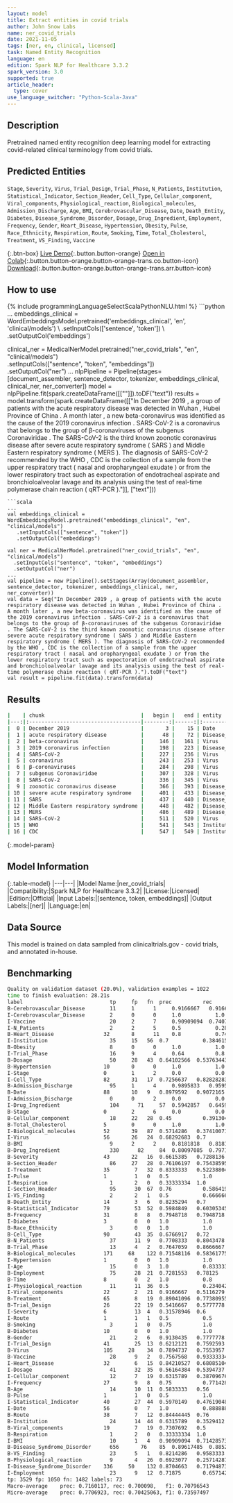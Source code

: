 ```yaml
---
layout: model
title: Extract entities in covid trials
author: John Snow Labs
name: ner_covid_trials
date: 2021-11-05
tags: [ner, en, clinical, licensed]
task: Named Entity Recognition
language: en
edition: Spark NLP for Healthcare 3.3.2
spark_version: 3.0
supported: true
article_header:
  type: cover
use_language_switcher: "Python-Scala-Java"
---
```


## Description

Pretrained named entity recognition deep learning model for extracting covid-related clinical terminology from covid trials.

## Predicted Entities

`Stage`, `Severity`, `Virus`, `Trial_Design`, `Trial_Phase`, `N_Patients`, `Institution`, `Statistical_Indicator`, `Section_Header`, `Cell_Type`, `Cellular_component`, `Viral_components`, `Physiological_reaction`, `Biological_molecules`, `Admission_Discharge`, `Age`, `BMI`, `Cerebrovascular_Disease`, `Date`, `Death_Entity`, `Diabetes`, `Disease_Syndrome_Disorder`, `Dosage`, `Drug_Ingredient`, `Employment`, `Frequency`, `Gender`, `Heart_Disease`, `Hypertension`, `Obesity`, `Pulse`, `Race_Ethnicity`, `Respiration`, `Route`, `Smoking`, `Time`, `Total_Cholesterol`, `Treatment`, `VS_Finding`, `Vaccine`

{:.btn-box}
[Live Demo](https://demo.johnsnowlabs.com/healthcare/NER_SIGN_SYMP/){:.button.button-orange}
[Open in Colab](https://colab.research.google.com/github/JohnSnowLabs/spark-nlp-workshop/blob/master/tutorials/streamlit_notebooks/healthcare/NER_SIGN_SYMP.ipynb){:.button.button-orange.button-orange-trans.co.button-icon}
[Download](https://s3.amazonaws.com/auxdata.johnsnowlabs.com/clinical/models/ner_covid_trials_en_3.2.3_3.0_1636083991325.zip){:.button.button-orange.button-orange-trans.arr.button-icon}

## How to use



<div class="tabs-box" markdown="1">
{% include programmingLanguageSelectScalaPythonNLU.html %}
```python
...
embeddings_clinical = WordEmbeddingsModel.pretrained('embeddings_clinical', 'en', 'clinical/models') \
    .setInputCols(['sentence', 'token']) \
    .setOutputCol('embeddings')

clinical_ner = MedicalNerModel.pretrained("ner_covid_trials", "en", "clinical/models") \
  .setInputCols(["sentence", "token", "embeddings"]) \
  .setOutputCol("ner")
...
nlpPipeline = Pipeline(stages=[document_assembler, sentence_detector, tokenizer, embeddings_clinical,  clinical_ner, ner_converter])
model = nlpPipeline.fit(spark.createDataFrame([[""]]).toDF("text"))
results = model.transform(spark.createDataFrame([["In December 2019 , a group of patients with the acute respiratory disease was detected in Wuhan , Hubei Province of China . A month later , a new beta-coronavirus was identified as the cause of the 2019 coronavirus infection . SARS-CoV-2 is a coronavirus that belongs to the group of β-coronaviruses of the subgenus Coronaviridae . The SARS-CoV-2 is the third known zoonotic coronavirus disease after severe acute respiratory syndrome ( SARS ) and Middle Eastern respiratory syndrome ( MERS ). The diagnosis of SARS-CoV-2 recommended by the WHO , CDC is the collection of a sample from the upper respiratory tract ( nasal and oropharyngeal exudate ) or from the lower respiratory tract such as expectoration of endotracheal aspirate and bronchioloalveolar lavage and its analysis using the test of real-time polymerase chain reaction ( qRT-PCR )."]], ["text"]))
```
```scala
...
val embeddings_clinical = WordEmbeddingsModel.pretrained("embeddings_clinical", "en", "clinical/models")
   .setInputCols(["sentence", "token"])
   .setOutputCol("embeddings")

val ner = MedicalNerModel.pretrained("ner_covid_trials", "en", "clinical/models") 
  .setInputCols("sentence", "token", "embeddings")
  .setOutputCol("ner")
...
val pipeline = new Pipeline().setStages(Array(document_assembler, sentence_detector, tokenizer, embeddings_clinical, ner, ner_converter))
val data = Seq("In December 2019 , a group of patients with the acute respiratory disease was detected in Wuhan , Hubei Province of China . A month later , a new beta-coronavirus was identified as the cause of the 2019 coronavirus infection . SARS-CoV-2 is a coronavirus that belongs to the group of β-coronaviruses of the subgenus Coronaviridae . The SARS-CoV-2 is the third known zoonotic coronavirus disease after severe acute respiratory syndrome ( SARS ) and Middle Eastern respiratory syndrome ( MERS ). The diagnosis of SARS-CoV-2 recommended by the WHO , CDC is the collection of a sample from the upper respiratory tract ( nasal and oropharyngeal exudate ) or from the lower respiratory tract such as expectoration of endotracheal aspirate and bronchioloalveolar lavage and its analysis using the test of real-time polymerase chain reaction ( qRT-PCR ).").toDF("text")
val result = pipeline.fit(data).transform(data)
```
</div>

## Results

```bash
|    | chunk                               |   begin |   end | entity                    |
|---:|:------------------------------------|--------:|------:|:--------------------------|
|  0 | December 2019                       |       3 |    15 | Date                      |
|  1 | acute respiratory disease           |      48 |    72 | Disease_Syndrome_Disorder |
|  2 | beta-coronavirus                    |     146 |   161 | Virus                     |
|  3 | 2019 coronavirus infection          |     198 |   223 | Disease_Syndrome_Disorder |
|  4 | SARS-CoV-2                          |     227 |   236 | Virus                     |
|  5 | coronavirus                         |     243 |   253 | Virus                     |
|  6 | β-coronaviruses                     |     284 |   298 | Virus                     |
|  7 | subgenus Coronaviridae              |     307 |   328 | Virus                     |
|  8 | SARS-CoV-2                          |     336 |   345 | Virus                     |
|  9 | zoonotic coronavirus disease        |     366 |   393 | Disease_Syndrome_Disorder |
| 10 | severe acute respiratory syndrome   |     401 |   433 | Disease_Syndrome_Disorder |
| 11 | SARS                                |     437 |   440 | Disease_Syndrome_Disorder |
| 12 | Middle Eastern respiratory syndrome |     448 |   482 | Disease_Syndrome_Disorder |
| 13 | MERS                                |     486 |   489 | Disease_Syndrome_Disorder |
| 14 | SARS-CoV-2                          |     511 |   520 | Virus                     |
| 15 | WHO                                 |     541 |   543 | Institution               |
| 16 | CDC                                 |     547 |   549 | Institution               |

```

{:.model-param}
## Model Information

{:.table-model}
|---|---|
|Model Name:|ner_covid_trials|
|Compatibility:|Spark NLP for Healthcare 3.3.2|
|License:|Licensed|
|Edition:|Official|
|Input Labels:|[sentence, token, embeddings]|
|Output Labels:|[ner]|
|Language:|en|

## Data Source

This model is trained on data sampled from clinicaltrials.gov - covid trials, and annotated in-house.

## Benchmarking

```bash
Quality on validation dataset (20.0%), validation examples = 1022
time to finish evaluation: 28.21s
label	                         tp	    fp	 fn	 prec	       rec	       f1
B-Cerebrovascular_Disease	     11	    1	   1	 0.9166667	 0.9166667	 0.9166667
I-Cerebrovascular_Disease	     2	    0	   0	 1.0	       1.0	       1.0
I-Vaccine	                     20	    2	   7	 0.90909094	 0.7407407	 0.81632656
I-N_Patients	                 2	    2	   5	 0.5	       0.2857143	 0.36363637
B-Heart_Disease	               32	    8	   11	 0.8	       0.74418604	 0.7710843
I-Institution	                 35	    15   56	 0.7	       0.3846154	 0.49645394
B-Obesity	                     8	    0	   0	 1.0	       1.0	       1.0
I-Trial_Phase	                 16	    9	   4	 0.64	       0.8	       0.7111111
B-Dosage	                     50	    28   43	 0.64102566	 0.53763443	 0.5847953
B-Hypertension	               10	    0	   0	 1.0	       1.0	       1.0
I-Stage	                       0	    1	   2	 0.0	       0.0	       0.0
I-Cell_Type	                   82	    31	 17	 0.7256637	 0.82828283	 0.7735849
B-Admission_Discharge	         95	    1	   4	 0.9895833	 0.959596	   0.974359
B-Date	                       88	    10	 9	 0.8979592	 0.9072165	 0.9025641
I-Admission_Discharge	         0	    0	   2	 0.0	       0.0	       0.0
I-Drug_Ingredient	             104	  71	 57	 0.5942857	 0.6459627	 0.61904764
B-Stage	                       0	    2	   6	 0.0	       0.0	       0.0
B-Cellular_component	         18	    22	 28	 0.45	       0.39130434	 0.41860464
B-Total_Cholesterol	           5	    0	   0	 1.0	       1.0	       1.0
I-Biological_molecules	       52	    39	 87	 0.5714286	 0.37410071	 0.45217392
I-Virus	                       56	    26	 24	 0.68292683	 0.7	       0.69135803
B-BMI	                         9	    2	   2	 0.8181818	 0.8181818	 0.8181818
B-Drug_Ingredient	             330	  82	 84	 0.80097085	 0.79710144	 0.7990315
B-Severity	                   43	    22	 16	 0.6615385	 0.7288136	 0.69354844
B-Section_Header	             86	    27	 28	 0.76106197	 0.75438595	 0.7577093
I-Treatment	                   35	     7	 32	 0.8333333	 0.52238804	 0.64220184
I-Pulse	                       1	     1	 0	 0.5	       1.0	       0.6666667
I-Respiration	                 1	     2	 0	 0.33333334	 1.0	       0.5
I-Section_Header	             95	     30	 67	 0.76	       0.58641976	 0.66202086
I-VS_Finding	                 2	     2	 1	 0.5	       0.6666667	 0.57142854
B-Death_Entity	               14	     3	 6	 0.8235294	 0.7	       0.7567568
B-Statistical_Indicator	       79	     53  52  0.5984849   0.60305345	 0.60076046
B-Frequency	                   31	     8	 8	 0.7948718	 0.7948718	 0.79487187
I-Diabetes	                   3	     0	 0	 1.0	       1.0	       1.0
B-Race_Ethnicity	             3	     0	 0	 1.0	       1.0	       1.0
B-Cell_Type	                   90	     43	 35	 0.6766917	 0.72	       0.6976744
B-N_Patients	                 37	     11	 9	 0.7708333	 0.8043478	 0.787234
B-Trial_Phase	                 13	     4	 2	 0.7647059	 0.8666667	 0.8125
B-Biological_molecules	       171	   68	 122 0.71548116	 0.58361775	 0.6428571
I-Hypertension	               1	     0	 0	 1.0	       1.0	       1.0
I-Age	                         15	     0	 3	 1.0	       0.8333333	 0.90909094
B-Employment	                 75	     28	 21	 0.7281553	 0.78125	   0.7537688
B-Time	                       8	     0	 2	 1.0	       0.8	       0.88888896
I-Physiological_reaction	     11	     11	 36	 0.5	       0.23404256	 0.3188406
I-Viral_components	           22	     2	 21	 0.9166667	 0.5116279	 0.6567164
B-Treatment	                   65	     8	 19	 0.89041096	 0.77380955	 0.8280255
B-Trial_Design	               26	     22	 19	 0.5416667	 0.5777778	 0.5591398
I-Severity	                   6	     13	 4	 0.31578946	 0.6	       0.41379312
I-Route	                       1	     1	 1	 0.5	       0.5	       0.5
B-Smoking	                     3	     1	 0	 0.75	       1.0	       0.85714287
B-Diabetes	                   10	     0	 0	 1.0	       1.0	       1.0
B-Gender	                     21	     2	 6	 0.9130435	 0.7777778	 0.84
I-Trial_Design	               41	     25	 13  0.6212121   0.7592593   0.6833333
B-Virus	                       105	   28	 34	 0.7894737	 0.7553957	 0.77205884
B-Vaccine	                     28	     9	 2	 0.7567568	 0.93333334	 0.8358209
I-Heart_Disease	               32	     6	 15	 0.84210527	 0.68085104	 0.75294113
I-Dosage	                     41	     32	 35	 0.56164384	 0.5394737	 0.5503355
I-Cellular_component	         12	     7	 19	 0.6315789	 0.38709676	 0.48
I-Frequency	                   27	     9	 8	 0.75	       0.7714286	 0.7605634
B-Age	                         14	     10	 11	 0.5833333	 0.56	       0.57142854
B-Pulse	                       1	     1	 0	 0.5	       1.0	       0.6666667
I-Statistical_Indicator	       40	     27	 44	 0.5970149	 0.47619048	 0.52980137
I-Date	                       56	     0	 7	 1.0	       0.8888889	 0.94117653
B-Route	                       38	     7	 12	 0.84444445	 0.76	       0.79999995
B-Institution	                 24	     14	 44	 0.6315789	 0.3529412	 0.4528302
B-Viral_components	           19	     7	 19	 0.7307692	 0.5	       0.59375
B-Respiration	                 1	     2	 0	 0.33333334	 1.0	       0.5
I-BMI	                         10	     1	 4	 0.90909094	 0.71428573	 0.8000001
B-Disease_Syndrome_Disorder 	 656	   76	 85	 0.89617485	 0.88529015	 0.8906992
B-VS_Finding	                 23	     5	 1	 0.8214286	 0.9583333	 0.8846154
B-Physiological_reaction	     9	     4	 26	 0.6923077	 0.25714287	 0.37500003
I-Disease_Syndrome_Disorder	   336	   50	 132 0.8704663	 0.71794873	 0.78688526
I-Employment	                 23	     9	 12	 0.71875	   0.6571429	 0.6865672
tp: 3529 fp: 1050 fn: 1482 labels: 73
Macro-average	 prec: 0.7160117, rec: 0.700098,   f1: 0.70796543
Micro-average	 prec: 0.7706923, rec: 0.70425063, f1: 0.73597497
```
